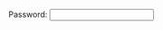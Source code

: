 <form onsubmit="return cryptoSubmit()">
  <label>Password:</label>
  <input type="text" id="crypto-key" class="form-control">
  <input type="submit" hidden>
</form>
<div id="decrypted-content"></div>
<script src="https://cdnjs.cloudflare.com/ajax/libs/crypto-js/3.1.9-1/crypto-js.js"></script>
<script>
function cryptoSubmit() {
  var decryptedContentElement = document.getElementById('decrypted-content')
  var key = document.getElementById('crypto-key').value
  var ciphertext = 'U2FsdGVkX19ZS8PPl0RE2pIZYe6oz4+mdwJvuzC3idc='
  var bytes = CryptoJS.AES.decrypt(ciphertext, key)
  try {
    var text = bytes.toString(CryptoJS.enc.Utf8)
    if (!text) {
      throw ''
    }
    decryptedContentElement.innerHTML = text
  } catch (e) {
    decryptedContentElement.innerText = 'Wrong Password'
  }
  return false
}
</script>
